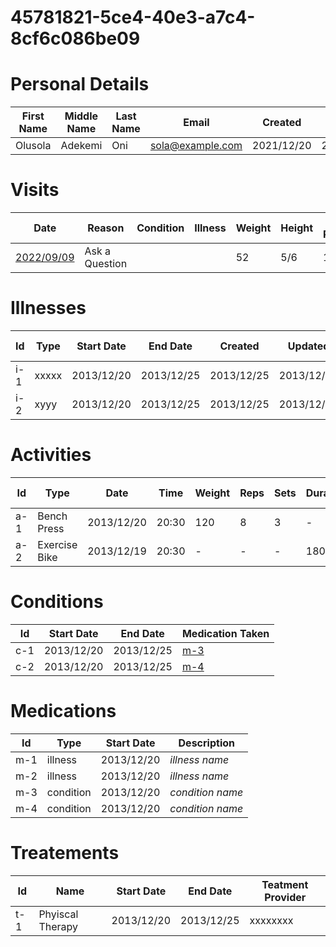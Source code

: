 # 45781821-5ce4-40e3-a7c4-8cf6c086be09

# Personal Details

| First Name | Middle Name | Last Name | Email | Created | Updated | Birth |
| --- | --- | --- | --- | --- | --- | --- |
| Olusola | Adekemi | Oni | sola@example.com | 2021/12/20  | 2021/12/20 | 1980/10/20  |

# Visits

| Date | Reason | Condition | Illness | Weight | Height | Blood Pressure | Communication | 
| --- | --- | --- | --- | --- | --- | --- | --- | 
| [2022/09/09](https://github.com/project-deserve/clinic-alpha-one/issues/12)| Ask a Question| | | 52 |5/6 |150 |Video Conference| 

# Illnesses

| Id | Type | Start Date | End Date | Created | Updated | Medication Taken |  
| --- | --- | --- | --- | --- | --- | --- | 
| i-1 | xxxxx | 2013/12/20 | 2013/12/25 | 2013/12/25 | 2013/12/25 | [m-1](#meds) |  
| i-2 | xyyy | 2013/12/20 | 2013/12/25 | 2013/12/25 | 2013/12/25 | [m-2](#meds) |  

# Activities

| Id | Type | Date | Time | Weight | Reps | Sets | Duration | Heart Rate | Calories Burned |
| --- | --- | --- | --- | --- | --- | --- | --- | --- | --- |
| a-1 | Bench Press | 2013/12/20 | 20:30 | 120 | 8 | 3 |  - | - | - |
| a-2 | Exercise Bike | 2013/12/19 | 20:30 | - | - | - | 1800 | 132 | 189 |

# Conditions

| Id | Start Date | End Date | Medication Taken |  
| --- | --- | --- | --- |
| c-1 | 2013/12/20 | 2013/12/25 | [m-3](#meds) |  
| c-2 | 2013/12/20 | 2013/12/25 | [m-4](#meds) | 

# Medications<a id=meds></a>

| Id | Type | Start Date | Description |
| --- | --- | --- | --- | 
| m-1 | illness | 2013/12/20 | *illness name* |  
| m-2 | illness | 2013/12/20 | *illness name* | 
| m-3 | condition | 2013/12/20 | *condition name* |  
| m-4 | condition | 2013/12/20 | *condition name* | 

# Treatements

| Id | Name | Start Date | End Date | Teatment Provider |  
| --- | --- | --- | --- | -- |
| t-1 | Phyiscal Therapy | 2013/12/20 | 2013/12/25 | xxxxxxxx |  
